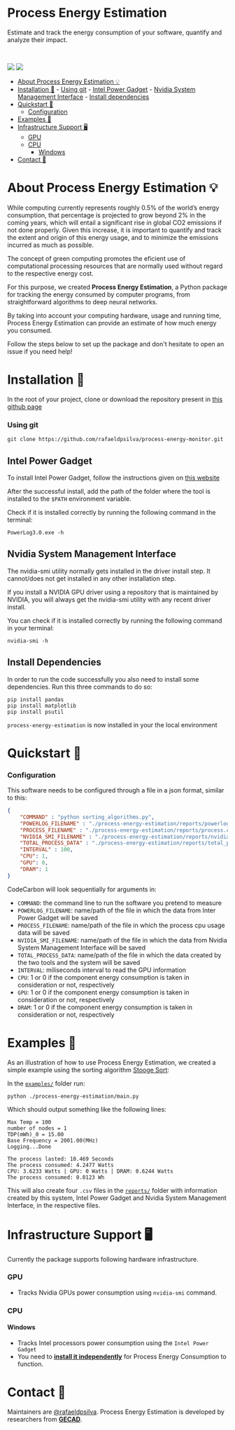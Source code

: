 
# Process Energy Estimation

Estimate and track the energy consumption of your software, quantify and analyze their impact.

<br/>

[![](https://anaconda.org/conda-forge/codecarbon/badges/version.svg)](https://anaconda.org/conda-forge/codecarbon)
[![](https://img.shields.io/pypi/v/codecarbon?color=024758)](https://pypi.org/project/codecarbon/)


- [About Process Energy Estimation 💡](#about-process-energy-estimation-)
- [Installation :battery:](#installation-battery)
      - [Using git](#using-git)
      - [Intel Power Gadget](#intel-power-gadget)
      - [Nvidia System Management Interface](#nvidia-system-management-interface)
      - [Install dependencies](#install-dependencies)
- [Quickstart 🚀](#quickstart-)
    - [Configuration](#configuration)
- [Examples 🐤](#examples-)
- [Infrastructure Support 🖥️](#infrastructure-support-️)
    - [GPU](#gpu)
    - [CPU](#cpu)
      - [Windows](#windows)
- [Contact 📝](#contact-)

# About Process Energy Estimation 💡

While computing currently represents roughly 0.5% of the world’s energy consumption, that percentage is projected to grow beyond 2% in the coming years, which will entail a significant rise in global CO2 emissions if not done properly. Given this increase, it is important to quantify and track the extent and origin of this energy usage, and to minimize the emissions incurred as much as possible.

The concept of green computing promotes the eficient use of  computational processing resources that are normally used without regard to the respective energy cost.

For this purpose, we created **Process Energy Estimation**, a Python package for tracking the energy consumed by computer programs, from straightforward algorithms to deep neural networks.

By taking into account your computing hardware, usage and running time, Process Energy Estimation can provide an estimate of how much energy you consumed.

Follow the steps below to set up the package and don't hesitate to open an issue if you need help!

# Installation :battery:
In the root of your project, clone or download the repository present in [this github page](https://github.com/rafaeldpsilva/process-energy-monitor)

### Using git

```
git clone https://github.com/rafaeldpsilva/process-energy-monitor.git
````
## Intel Power Gadget

To install Intel Power Gadget, follow the instructions given on [this website](https://www.intel.com/content/www/us/en/developer/articles/tool/power-gadget.html)

After the successful install, add the path of the folder where the tool is installed to the `$PATH` environment variable.

Check if it is installed correctly by running the following command in the terminal:
```
PowerLog3.0.exe -h
````

## Nvidia System Management Interface

The nvidia-smi utility normally gets installed in the driver install step. It cannot/does not get installed in any other installation step.

If you install a NVIDIA GPU driver using a repository that is maintained by NVIDIA, you will always get the nvidia-smi utility with any recent driver install.

You can check if it is installed correctly by running the following command in your terminal:
```
nvidia-smi -h
````
## Install Dependencies

In order to run the code successfully you also need to install some dependencies. Run this three commands to do so:

```
pip install pandas
pip install matplotlib
pip install psutil
````


`process-energy-estimation` is now installed in your the local environment

# Quickstart 🚀

### Configuration
This software needs to be configured through a file in a json format, similar to this:

```json
{
    "COMMAND" : "python sorting_algorithms.py", 
    "POWERLOG_FILENAME" : "./process-energy-estimation/reports/powerlog.csv",
    "PROCESS_FILENAME" : "./process-energy-estimation/reports/process.csv",
    "NVIDIA_SMI_FILENAME" : "./process-energy-estimation/reports/nvidia.csv",
    "TOTAL_PROCESS_DATA" : "./process-energy-estimation/reports/total_process_data.csv",
    "INTERVAL" : 100,
    "CPU": 1,
    "GPU": 0,
    "DRAM": 1
}
```

CodeCarbon will look sequentially for arguments in:

- `COMMAND`: the command line to run the software you pretend to measure
- `POWERLOG_FILENAME`: name/path of the file in which the data from Inter Power Gadget will be saved
- `PROCESS_FILENAME`: name/path of the file in which the process cpu usage data will be saved
- `NVIDIA_SMI_FILENAME`: name/path of the file in which the data from Nvidia System Management Interface will be saved
- `TOTAL_PROCESS_DATA`: name/path of the file in which the data created by the two tools and the system will be saved
- `INTERVAL`: miliseconds interval to read the GPU information
- `CPU`: 1 or 0 if the component energy consumption is taken in consideration or not, respectively
- `GPU`: 1 or 0 if the component energy consumption is taken in consideration or not, respectively
- `DRAM`: 1 or 0 if the component energy consumption is taken in consideration or not, respectively

# Examples 🐤
As an illustration of how to use Process Energy Estimation, we created a simple example using the sorting algorithm [Stooge Sort](https://www.geeksforgeeks.org/stooge-sort/):

In the [`examples/`](/examples/) folder run:

```
python ./process-energy-estimation/main.py
```
Which should output something like the following lines:

```ProcessReport
Max Temp = 100
number of nodes = 1
TDP(mWh)_0 = 15.00
Base Frequency = 2001.00(MHz)
Logging...Done

The process lasted: 10.469 Seconds
The process consumed: 4.2477 Watts
CPU: 3.6233 Watts | GPU: 0 Watts | DRAM: 0.6244 Watts
The process consumed: 0.0123 Wh
```
This will also create four `.csv` files in the [`reports/`](/examples/reports/) folder with information created by this system, Intel Power Gadget and Nvidia System Management Interface, in the respective files.

# Infrastructure Support 🖥️
Currently the package supports following hardware infrastructure.

### GPU
- Tracks Nvidia GPUs power consumption using `nvidia-smi` command.

### CPU

#### Windows
- Tracks Intel processors power consumption using the `Intel Power Gadget`
- You need to **[install it independently](https://software.intel.com/content/www/us/en/develop/articles/intel-power-gadget.html)** for Process Energy Consumption to function.

# Contact 📝

Maintainers are [@rafaeldpsilva](https://github.com/rafaeldpsilva). Process Energy Estimation is developed by researchers from [**GECAD**](https://www.gecad.isep.ipp.pt).